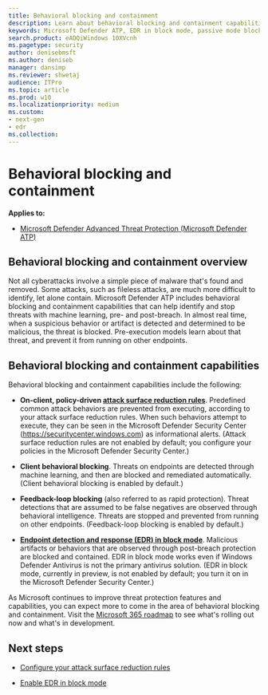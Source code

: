 ```yaml
---
title: Behavioral blocking and containment
description: Learn about behavioral blocking and containment capabilities in Microsoft Defender ATP
keywords: Microsoft Defender ATP, EDR in block mode, passive mode blocking
search.product: eADQiWindows 10XVcnh
ms.pagetype: security
author: denisebmsft
ms.author: deniseb
manager: dansimp
ms.reviewer: shwetaj
audience: ITPro 
ms.topic: article 
ms.prod: w10 
ms.localizationpriority: medium
ms.custom: 
- next-gen
- edr
ms.collection: 
---
```


# Behavioral blocking and containment

**Applies to:**

- [Microsoft Defender Advanced Threat Protection (Microsoft Defender ATP)](https://go.microsoft.com/fwlink/p/?linkid=2069559)

## Behavioral blocking and containment overview

Not all cyberattacks involve a simple piece of malware that's found and removed. Some attacks, such as fileless attacks, are much more difficult to identify, let alone contain. Microsoft Defender ATP includes behavioral blocking and containment capabilities that can help identify and stop threats with machine learning, pre- and post-breach. In almost real time, when a suspicious behavior or artifact is detected and determined to be malicious, the threat is blocked. Pre-execution models learn about that threat, and prevent it from running on other endpoints. 

## Behavioral blocking and containment capabilities

Behavioral blocking and containment capabilities include the following:

- **On-client, policy-driven [attack surface reduction rules](https://docs.microsoft.com/windows/security/threat-protection/microsoft-defender-atp/attack-surface-reduction)**. Predefined common attack behaviors are prevented from executing, according to your attack surface reduction rules. When such behaviors attempt to execute, they can be seen in the Microsoft Defender Security Center (https://securitycenter.windows.com) as informational alerts. (Attack surface reduction rules are not enabled by default; you configure your policies in the Microsoft Defender Security Center.)

- **Client behavioral blocking**. Threats on endpoints are detected through machine learning, and then are blocked and remediated automatically. (Client behavioral blocking is enabled by default.)

- **Feedback-loop blocking** (also referred to as rapid protection). Threat detections that are assumed to be false negatives are observed through behavioral intelligence. Threats are stopped and prevented from running on other endpoints. (Feedback-loop blocking is enabled by default.)

- **[Endpoint detection and response (EDR) in block mode](edr-in-block-mode.md)**. Malicious artifacts or behaviors that are observed through post-breach protection are blocked and contained. EDR in block mode works even if Windows Defender Antivirus is not the primary antivirus solution. (EDR in block mode, currently in preview, is not enabled by default; you turn it on in the Microsoft Defender Security Center.)

As Microsoft continues to improve threat protection features and capabilities, you can expect more to come in the area of behavioral blocking and containment. Visit the [Microsoft 365 roadmap](https://www.microsoft.com/microsoft-365/roadmap) to see what's rolling out now and what's in development.

## Next steps

- [Configure your attack surface reduction rules](attack-surface-reduction.md)

- [Enable EDR in block mode](edr-in-block-mode.md)